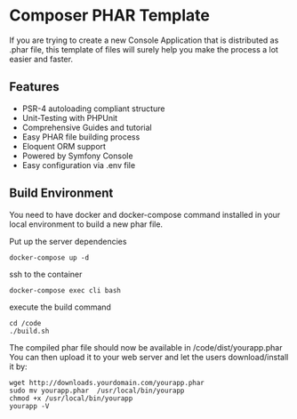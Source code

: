 Composer PHAR Template
=========================

If you are trying to create a new Console Application that is distributed as .phar file, this template of files will surely help you make the process a lot easier and faster.

Features
--------

* PSR-4 autoloading compliant structure
* Unit-Testing with PHPUnit
* Comprehensive Guides and tutorial
* Easy PHAR file building process
* Eloquent ORM support
* Powered by Symfony Console
* Easy configuration via .env file


## Build Environment


You need to have docker and docker-compose command installed in your local environment to build a new phar file.

Put up the server dependencies
```
docker-compose up -d
```

ssh to the container
```
docker-compose exec cli bash
```

execute the build command

```
cd /code
./build.sh
```

The compiled phar file should now be available in  /code/dist/yourapp.phar <br/>
You can then upload it to your web server and let the users download/install it by:

```
wget http://downloads.yourdomain.com/yourapp.phar
sudo mv yourapp.phar  /usr/local/bin/yourapp
chmod +x /usr/local/bin/yourapp
yourapp -V
```
